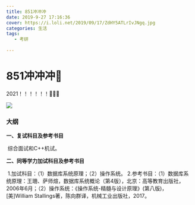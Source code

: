 ```yaml
---
title: 851冲冲冲
date: 2019-9-27 17:16:36
cover: https://i.loli.net/2019/09/17/ZdHY5ATLrIvJNgq.jpg
categories: 生活
tags:
   - 考研
  
---
```


# 851冲冲冲💪

2021！！！！！！💪💪💪

![](https://i.loli.net/2019/09/17/De6tZdNki5Sp4rC.png)





### 大纲

**一、复试科目及参考书目**

​    综合面试和C++机试。

 

**二、同等学力加试科目及参考书目**

​    1.加试科目：（1）数据库系统原理；（2）操作系统。
​    2.参考书目：（1）数据库系统原理：王珊、萨师煊，数据库系统概论（第4版），北京：高等教育出版社，2006年6月；（2）操作系统：《操作系统-精髓与设计原理》(第八版)，[美]William Stallings著，陈向群译，机械工业出版社，2017。

 